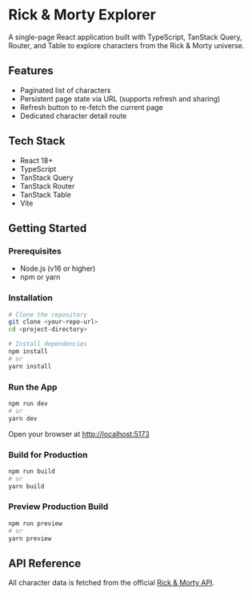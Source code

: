 # Rick & Morty Explorer

A single-page React application built with TypeScript, TanStack Query, Router, and Table to explore characters from the Rick & Morty universe.

## Features

- Paginated list of characters
- Persistent page state via URL (supports refresh and sharing)
- Refresh button to re-fetch the current page
- Dedicated character detail route

## Tech Stack

- React 18+
- TypeScript
- TanStack Query
- TanStack Router
- TanStack Table
- Vite

## Getting Started

### Prerequisites

- Node.js (v16 or higher)
- npm or yarn

### Installation

```bash
# Clone the repository
git clone <your-repo-url>
cd <project-directory>

# Install dependencies
npm install
# or
yarn install
````

### Run the App

```bash
npm run dev
# or
yarn dev
```

Open your browser at [http://localhost:5173](http://localhost:5173)

### Build for Production

```bash
npm run build
# or
yarn build
```

### Preview Production Build

```bash
npm run preview
# or
yarn preview
```

## API Reference

All character data is fetched from the official [Rick & Morty API](https://rickandmortyapi.com/documentation).
